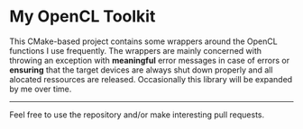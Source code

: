 # My OpenCL Toolkit

This CMake-based project contains some wrappers around the OpenCL functions I use frequently. 
The wrappers are mainly concerned with throwing an exception with **meaningful** error messages in case of errors or **ensuring** that the target devices are always shut down properly and all alocated ressources are released.
Occasionally this library will be expanded by me over time.

---
Feel free to use the repository and/or make interesting pull requests.
